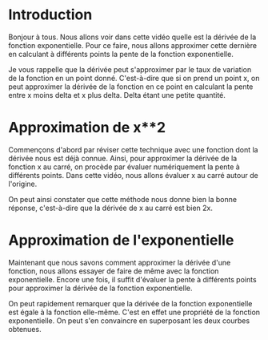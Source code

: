# Introduction

Bonjour à tous. Nous allons voir dans cette vidéo quelle est la dérivée de la
fonction exponentielle. Pour ce faire, nous allons approximer cette dernière en
calculant à différents points la pente de la fonction exponentielle.

Je vous rappelle que la dérivée peut s'approximer par le taux de variation de la
fonction en un point donné. C'est-à-dire que si on prend un point x, on peut
approximer la dérivée de la fonction en ce point en calculant la pente entre x
moins delta et x plus delta. Delta étant une petite quantité.

# Approximation de x**2

Commençons d'abord par réviser cette technique avec une fonction dont la dérivée nous
est déjà connue. Ainsi, pour approximer la dérivée de la fonction x au carré, on procède
par évaluer numériquement la pente à différents points. Dans cette vidéo, nous allons évaluer
x au carré autour de l'origine.

On peut ainsi constater que cette méthode nous donne bien la bonne réponse,
c'est-à-dire que la dérivée de x au carré est bien 2x.

# Approximation de l'exponentielle

Maintenant que nous savons comment approximer la dérivée d'une fonction, nous allons
essayer de faire de même avec la fonction exponentielle. Encore une fois, il suffit d'évaluer
la pente à différents points pour approximer la dérivée de la fonction exponentielle.

On peut rapidement remarquer que la dérivée de la fonction exponentielle est égale à la fonction
elle-même. C'est en effet une propriété de la fonction exponentielle. On peut s'en convaincre en 
superposant les deux courbes obtenues.